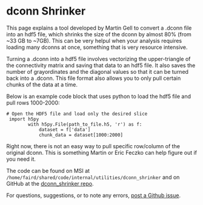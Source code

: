 # dconn Shrinker

This page explains a tool developed by Martin Gell to convert a .dconn file into an hdf5 file, which shrinks the size of the dconn by almost 80% (from ~33 GB to ~7GB). This can be very helpul when your analysis requires loading many dconns at once, something that is very resource intensive. 

Turning a .dconn into a hdf5 file involves vectorizing the upper-triangle of the connectivity matrix and saving that data to an hdf5 file. It also saves the number of grayordinates and the diagonal values so that it can be turned back into a .dconn. This file format also allows you to only pull certain chunks of the data at a time. 

Below is an example code block that uses python to load the hdf5 file and pull rows 1000-2000:

```
# Open the HDF5 file and load only the desired slice
 import h5py
        with h5py.File(path_to_file.h5, 'r') as f:
            dataset = f['data']
            chunk_data = dataset[1000:2000]
```

Right now, there is not an easy way to pull specific row/column of the original dconn. This is something Martin or Eric Feczko can help figure out if you need it.

The code can be found on MSI at `/home/faird/shared/code/internal/utilities/dconn_shrinker` and on GitHub at the [dconn_shrinker repo](https://github.com/DCAN-Labs/dconn_shrinker). 

For questions, suggestions, or to note any errors, [post a Github issue](https://github.com/DCAN-Labs/cdni-brain/issues).